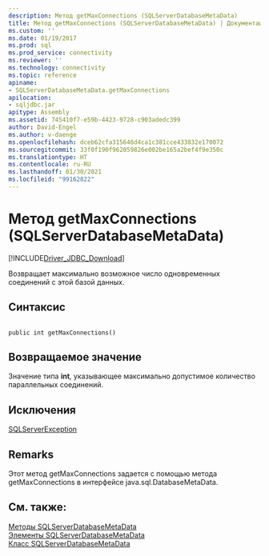 ```yaml
---
description: Метод getMaxConnections (SQLServerDatabaseMetaData)
title: Метод getMaxConnections (SQLServerDatabaseMetaData) | Документация Майкрософт
ms.custom: ''
ms.date: 01/19/2017
ms.prod: sql
ms.prod_service: connectivity
ms.reviewer: ''
ms.technology: connectivity
ms.topic: reference
apiname:
- SQLServerDatabaseMetaData.getMaxConnections
apilocation:
- sqljdbc.jar
apitype: Assembly
ms.assetid: 745410f7-e59b-4423-9728-c903adedc399
author: David-Engel
ms.author: v-daenge
ms.openlocfilehash: dceb62cfa315646d4ca1c381cce433832e170072
ms.sourcegitcommit: 33f0f190f962059826e002be165a2bef4f9e350c
ms.translationtype: HT
ms.contentlocale: ru-RU
ms.lasthandoff: 01/30/2021
ms.locfileid: "99162822"
---
```

# <a name="getmaxconnections-method-sqlserverdatabasemetadata"></a>Метод getMaxConnections (SQLServerDatabaseMetaData)
[!INCLUDE[Driver_JDBC_Download](../../../includes/driver_jdbc_download.md)]

  Возвращает максимально возможное число одновременных соединений с этой базой данных.  
  
## <a name="syntax"></a>Синтаксис  
  
```  
  
public int getMaxConnections()  
```  
  
## <a name="return-value"></a>Возвращаемое значение  
 Значение типа **int**, указывающее максимально допустимое количество параллельных соединений.  
  
## <a name="exceptions"></a>Исключения  
 [SQLServerException](../../../connect/jdbc/reference/sqlserverexception-class.md)  
  
## <a name="remarks"></a>Remarks  
 Этот метод getMaxConnections задается с помощью метода getMaxConnections в интерфейсе java.sql.DatabaseMetaData.  
  
## <a name="see-also"></a>См. также:  
 [Методы SQLServerDatabaseMetaData](../../../connect/jdbc/reference/sqlserverdatabasemetadata-methods.md)   
 [Элементы SQLServerDatabaseMetaData](../../../connect/jdbc/reference/sqlserverdatabasemetadata-members.md)   
 [Класс SQLServerDatabaseMetaData](../../../connect/jdbc/reference/sqlserverdatabasemetadata-class.md)  
  
  
